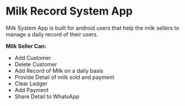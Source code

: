 # Milk Record System App
<p>Milk System App is built for android users that help the milk sellers to manage a daily record of their users.</p>
<p><b>Milk Seller Can:</b><p>
<ul>
<li>Add Customer</li>
<li>Delete Customer</li>
<li>Add Record of Milk on a daily basis</li>
<li>Provide Detail of milk sold and payment</li>
<li>Clear Ledger</li>
<li>Add Payment</li>
<li>Share Detail to WhatsApp</li>
</ul>
